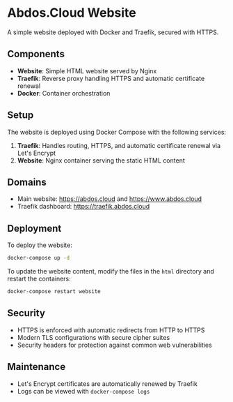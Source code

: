 # Abdos.Cloud Website

A simple website deployed with Docker and Traefik, secured with HTTPS.

## Components

- **Website**: Simple HTML website served by Nginx
- **Traefik**: Reverse proxy handling HTTPS and automatic certificate renewal
- **Docker**: Container orchestration

## Setup

The website is deployed using Docker Compose with the following services:

1. **Traefik**: Handles routing, HTTPS, and automatic certificate renewal via Let's Encrypt
2. **Website**: Nginx container serving the static HTML content

## Domains

- Main website: https://abdos.cloud and https://www.abdos.cloud
- Traefik dashboard: https://traefik.abdos.cloud

## Deployment

To deploy the website:

```bash
docker-compose up -d
```

To update the website content, modify the files in the `html` directory and restart the containers:

```bash
docker-compose restart website
```

## Security

- HTTPS is enforced with automatic redirects from HTTP to HTTPS
- Modern TLS configurations with secure cipher suites
- Security headers for protection against common web vulnerabilities

## Maintenance

- Let's Encrypt certificates are automatically renewed by Traefik
- Logs can be viewed with `docker-compose logs` 